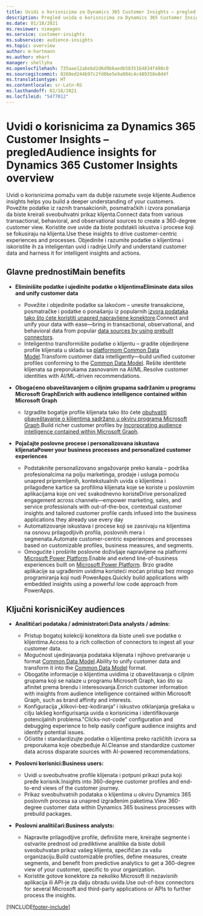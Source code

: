 ```yaml
---
title: Uvidi o korisnicima za Dynamics 365 Customer Insights – pregled
description: Pregled uvida o korisnicima za Dynamics 365 Customer Insights.
ms.date: 01/18/2021
ms.reviewer: nimagen
ms.service: customer-insights
ms.subservice: audience-insights
ms.topic: overview
author: m-hartmann
ms.author: mhart
manager: shellyha
ms.openlocfilehash: 735aae12abebd2d6d9b6aedb5835164834f480c0
ms.sourcegitcommit: 0260ed244b97c2fd0be5e9a084c4c489358e8d4f
ms.translationtype: HT
ms.contentlocale: sr-Latn-RS
ms.lasthandoff: 02/18/2021
ms.locfileid: "5477012"
---
```

# <a name="audience-insights-for-dynamics-365-customer-insights-overview"></a><span data-ttu-id="50cee-103">Uvidi o korisnicima za Dynamics 365 Customer Insights – pregled</span><span class="sxs-lookup"><span data-stu-id="50cee-103">Audience insights for Dynamics 365 Customer Insights overview</span></span>

<span data-ttu-id="50cee-104">Uvidi o korisnicima pomažu vam da dublje razumete svoje klijente.</span><span class="sxs-lookup"><span data-stu-id="50cee-104">Audience insights helps you build a deeper understanding of your customers.</span></span> <span data-ttu-id="50cee-105">Povežite podatke iz raznih transakcionih, posmatračkih i izvora ponašanja da biste kreirali sveobuhvatni prikaz klijenta.</span><span class="sxs-lookup"><span data-stu-id="50cee-105">Connect data from various transactional, behavioral, and observational sources to create a 360-degree customer view.</span></span> <span data-ttu-id="50cee-106">Koristite ove uvide da biste podstakli iskustva i procese koji se fokusiraju na klijenta.</span><span class="sxs-lookup"><span data-stu-id="50cee-106">Use these insights to drive customer-centric experiences and processes.</span></span> <span data-ttu-id="50cee-107">Objedinite i razumite podatke o klijentima i iskoristite ih za inteligentan uvid i radnje.</span><span class="sxs-lookup"><span data-stu-id="50cee-107">Unify and understand customer data and harness it for intelligent insights and actions.</span></span>

## <a name="main-benefits"></a><span data-ttu-id="50cee-108">Glavne prednosti</span><span class="sxs-lookup"><span data-stu-id="50cee-108">Main benefits</span></span> 

- <span data-ttu-id="50cee-109">**Eliminišite podatke i ujedinite podatke o klijentima**</span><span class="sxs-lookup"><span data-stu-id="50cee-109">**Eliminate data silos and unify customer data**</span></span>

  - <span data-ttu-id="50cee-110">Povežite i objedinite podatke sa lakoćom – unesite transakcione, posmatračke i podatke o ponašanju iz popularnih [izvora podataka tako što ćete koristiti unapred napravljene konektore](data-sources.md).</span><span class="sxs-lookup"><span data-stu-id="50cee-110">Connect and unify your data with ease—bring in transactional, observational, and behavioral data from popular [data sources by using prebuilt connectors](data-sources.md).</span></span>
  - <span data-ttu-id="50cee-111">Inteligentno transformišite podatke o klijentu – gradite objedinjene profile klijenata u skladu sa [platformom Common Data Model](https://docs.microsoft.com/common-data-model/).</span><span class="sxs-lookup"><span data-stu-id="50cee-111">Transform customer data intelligently—build unified customer profiles conforming to the [Common Data Model](https://docs.microsoft.com/common-data-model/).</span></span> <span data-ttu-id="50cee-112">Rešite identitete klijenata sa preporukama zasnovanim na AI/ML.</span><span class="sxs-lookup"><span data-stu-id="50cee-112">Resolve customer identities with AI/ML-driven recommendations.</span></span>

- <span data-ttu-id="50cee-113">**Obogaćeno obaveštavanjem o ciljnim grupama sadržanim u programu Microsoft Graph**</span><span class="sxs-lookup"><span data-stu-id="50cee-113">**Enrich with audience intelligence contained within Microsoft Graph**</span></span>

  - <span data-ttu-id="50cee-114">Izgradite bogatije profile klijenata tako što ćete [obuhvatiti obaveštavanje o klijentima sadržano u okviru programa Microsoft Graph](enrichment-microsoft-graph.md).</span><span class="sxs-lookup"><span data-stu-id="50cee-114">Build richer customer profiles by [incorporating audience intelligence contained within Microsoft Graph](enrichment-microsoft-graph.md).</span></span>  

- <span data-ttu-id="50cee-115">**Pojačajte poslovne procese i personalizovana iskustava klijenata**</span><span class="sxs-lookup"><span data-stu-id="50cee-115">**Power your business processes and personalized customer experiences**</span></span>

  - <span data-ttu-id="50cee-116">Podstaknite personalizovano angažovanje preko kanala – podrška profesionalcima na polju marketinga, prodaje i usluga pomoću unapred pripremljenih, kontekstualnih uvida o klijentima i prilagođene kartice sa profilima klijenata koje se koriste u poslovnim aplikacijama koje oni već svakodnevno koriste</span><span class="sxs-lookup"><span data-stu-id="50cee-116">Drive personalized engagement across channels—empower marketing, sales, and service professionals with out-of-the-box, contextual customer insights and tailored customer profile cards infused into the business applications they already use every day</span></span>
  - <span data-ttu-id="50cee-117">Automatizovanje iskustava i procese koji se zasnivaju na klijentima na osnovu prilagodljivih profila, poslovnih mera i segmenata.</span><span class="sxs-lookup"><span data-stu-id="50cee-117">Automate customer-centric experiences and processes based on customizable profiles, business measures, and segments.</span></span>
  - <span data-ttu-id="50cee-118">Omogućite i proširite poslovne doživljaje napravljene na platformi [Microsoft Power Platform](https://powerplatform.microsoft.com/).</span><span class="sxs-lookup"><span data-stu-id="50cee-118">Enable and extend line-of-business experiences built on [Microsoft Power Platform](https://powerplatform.microsoft.com/).</span></span> <span data-ttu-id="50cee-119">Brzo gradite aplikacije sa ugrađenim uvidima koristeći moćan pristup bez mnogo programiranja koji nudi PowerApps.</span><span class="sxs-lookup"><span data-stu-id="50cee-119">Quickly build applications with embedded insights using a powerful low code approach from PowerApps.</span></span>  

## <a name="key-audiences"></a><span data-ttu-id="50cee-120">Ključni korisnici</span><span class="sxs-lookup"><span data-stu-id="50cee-120">Key audiences</span></span>

- <span data-ttu-id="50cee-121">**Analitičari podataka / administratori:**</span><span class="sxs-lookup"><span data-stu-id="50cee-121">**Data analysts / admins:**</span></span>

  - <span data-ttu-id="50cee-122">Pristup bogatoj kolekciji konektora da biste uneli sve podatke o klijentima.</span><span class="sxs-lookup"><span data-stu-id="50cee-122">Access to a rich collection of connectors to ingest all your customer data.</span></span>
  - <span data-ttu-id="50cee-123">Mogućnost ujedinjavanja podataka klijenata i njihovo pretvaranje u format [Common Data Model](https://docs.microsoft.com/common-data-model/).</span><span class="sxs-lookup"><span data-stu-id="50cee-123">Ability to unify customer data and transform it into the [Common Data Model](https://docs.microsoft.com/common-data-model/) format.</span></span>
  - <span data-ttu-id="50cee-124">Obogatite informacije o klijentima uvidima iz obaveštavanja o ciljnim grupama koji se nalaze u programu Microsoft Graph, kao što su afinitet prema brendu i interesovanja.</span><span class="sxs-lookup"><span data-stu-id="50cee-124">Enrich customer information with insights from audience intelligence contained within Microsoft Graph, such as brand affinity and interests.</span></span>
  - <span data-ttu-id="50cee-125">Konfiguracija „klikovi-bez-kodiranja“ i iskustvo otklanjanja grešaka u cilju lakšeg konfigurisanja uvida o korisnicima i identifikovanje potencijalnih problema.</span><span class="sxs-lookup"><span data-stu-id="50cee-125">"Clicks-not-code" configuration and debugging experience to help easily configure audience insights and identify potential issues.</span></span>
  - <span data-ttu-id="50cee-126">Očistite i standardizujte podatke o klijentima preko različitih izvora sa preporukama koje obezbeđuje AI.</span><span class="sxs-lookup"><span data-stu-id="50cee-126">Cleanse and standardize customer data across disparate sources with AI-powered recommendations.</span></span>  

- <span data-ttu-id="50cee-127">**Poslovni korisnici:**</span><span class="sxs-lookup"><span data-stu-id="50cee-127">**Business users:**</span></span>

  - <span data-ttu-id="50cee-128">Uvidi u sveobuhvatne profile klijenata i potpuni prikazi puta koji pređe korisnik.</span><span class="sxs-lookup"><span data-stu-id="50cee-128">Insights into 360-degree customer profiles and end-to-end views of the customer journey.</span></span>
  - <span data-ttu-id="50cee-129">Prikaz sveobuhvatnih podataka o klijentima u okviru Dynamics 365 poslovnih procesa sa unapred izgrađenim paketima.</span><span class="sxs-lookup"><span data-stu-id="50cee-129">View 360-degree customer data within Dynamics 365 business processes with prebuild packages.</span></span>

- <span data-ttu-id="50cee-130">**Poslovni analitičari:**</span><span class="sxs-lookup"><span data-stu-id="50cee-130">**Business analysts:**</span></span>

  - <span data-ttu-id="50cee-131">Napravite prilagodljive profile, definišite mere, kreirajte segmente i ostvarite prednost od prediktivne analitike da biste dobili sveobuhvatan prikaz vašeg klijenta, specifičan za vašu organizaciju.</span><span class="sxs-lookup"><span data-stu-id="50cee-131">Build customizable profiles, define measures, create segments, and benefit from predictive analytics to get a 360-degree view of your customer, specific to your organization.</span></span>  
  - <span data-ttu-id="50cee-132">Koristite gotove konektore za nekoliko Microsoft ili nezavisnih aplikacija ili API-je za dalju obradu uvida.</span><span class="sxs-lookup"><span data-stu-id="50cee-132">Use out-of-box connectors for several Microsoft and third-party applications or APIs to further process the insights.</span></span>


[!INCLUDE[footer-include](../includes/footer-banner.md)]